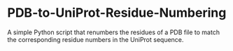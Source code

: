 # PDB-to-UniProt-Residue-Numbering
A simple Python script that renumbers the residues of a PDB file to match the corresponding residue numbers in the UniProt sequence.
